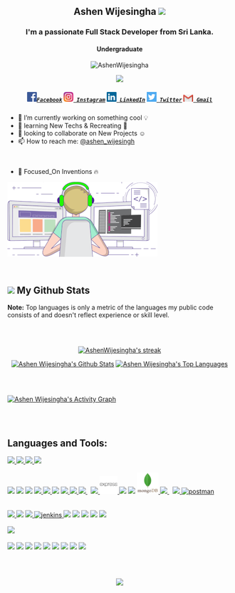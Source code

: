 <h2 align="center">Ashen Wijesingha <img src="https://media.giphy.com/media/hvRJCLFzcasrR4ia7z/giphy.gif" width="25px">  
<h3 align="center">I'm a passionate Full Stack Developer from Sri Lanka.</h3>
 <h4 align="center">Undergraduate</h4>

<p align="center"> <img src="https://komarev.com/ghpvc/?username=AshenWijesingha" alt="AshenWijesingha" /> </p>
</h2>
<p> 
<p align="center">
    <img src="https://readme-typing-svg.herokuapp.com?color=fff&width=480&height=65&lines=Welcome+To+My+Profile+.+.+.+.;+.+.+.&center=true"></a>
</p>
<h5 align="center">
  <code><a href="https://www.facebook.com/ashen.dilshan.96" title="Facebook Profile"><img width="22"                                                                             src="https://github.com/AshenWijesingha/AshenWijesingha/blob/main/Images/facebook.png">Facebook</a></code>
  <code><a href="https://www.instagram.com/ashen_wijesingha/" title="Instagram Profile"><img width="22" src="https://github.com/AshenWijesingha/AshenWijesingha/blob/main/Images/instagram.svg"> Instagram</a></code>
  <code><a href="https://www.linkedin.com/in/ashen-wijesinghe-89137312b/" title="LinkedIn Profile"><img width="22" src="https://github.com/AshenWijesingha/AshenWijesingha/blob/main/Images/linkedin.svg"> LinkedIn</a></code>
  <code><a href="https://www.twitter.com/ashen_wijesingh" title="Twitter Profile"><img width="22" src="https://github.com/AshenWijesingha/AshenWijesingha/blob/main/Images/twitter.png"> Twitter</a></code>
  <code><a href="mailto:a.d.wijesina@gmail.com; a.d.wijesingha@outlook.com" title="Send Email"><img width="22" src="https://github.com/AshenWijesingha/AshenWijesingha/blob/main/Images/gmail.png"> Gmail</a></code>

</h5>
<p/>

 - 🔭 I’m currently working on something cool :bulb: 
 - 🌱 learning New Techs & Recreating :construction:  
 - 👯 looking to collaborate on New Projects ☺
 - 📫 How to reach me: [@ashen_wijesingh](https://twitter.com/ashen_wijesing)
<br>

<!--

[<img align="left" alt="ashen.dilshan.96 | Facebook" width="22px" src="https://cdn.jsdelivr.net/npm/simple-icons@v3/icons/facebook.svg" />][facebook]
[<img align="left" alt="ashen_wijesingha | Instagram" width="22px" src="https://cdn.jsdelivr.net/npm/simple-icons@v3/icons/instagram.svg" />][instagram]
[<img align="left" alt="ashen-wijesinghe-89137312b | LinkedIn" width="22px" src="https://cdn.jsdelivr.net/npm/simple-icons@v3/icons/linkedin.svg" />][linkedin]
[<img align="left" alt="ashen_wijesingh | Twitter" width="22px" src="https://cdn.jsdelivr.net/npm/simple-icons@v3/icons/twitter.svg" />][twitter]

-->

- :dart: Focused_On Inventions :fire: 

 ![enter image description here](https://raw.githubusercontent.com/AshenWijesingha/AshenWijesingha/main/gif1.gif)

<br>

## <img src="https://img.icons8.com/color/48/000000/programming-flag.png"/> My Github Stats
  
  <b>Note:</b> Top languages is only a metric of the languages my public code consists of and doesn't reflect experience or skill level.


<br/>
<br/>

<p align="center">
    <a href="https://github.com/AshenWijesingha/github-readme-streak-stats">
        <img title="🔥 Get streak stats for your profile at git.io/streak-stats" alt="AshenWijesingha's streak" src="https://github-readme-streak-stats.herokuapp.com/?user=AshenWijesingha&theme=black-ice&hide_border=true&stroke=0000&background=060A0CD0"/>
    </a>
 </p>
 <p align="center">
   <a href="https://github.com/AshenWijesingha/github-readme-stats"><img alt="Ashen Wijesingha's Github Stats" src="https://github-readme-stats.vercel.app/api?username=AshenWijesingha&show_icons=true&count_private=true&theme=react&hide_border=true&bg_color=0D1117" /></a>
  <a href="https://github.com/AshenWijesingha/github-readme-stats"><img alt="Ashen Wijesingha's Top Languages" src="https://github-readme-stats.vercel.app/api/top-langs/?username=AshenWijesingha&langs_count=8&count_private=true&layout=compact&theme=react&hide_border=true&bg_color=0D1117" /></a>
</p>

<br/>
<br/>


<a href="https://github.com/AshenWijesingha/github-readme-activity-graph"><img alt="Ashen Wijesingha's Activity Graph" src="https://activity-graph.herokuapp.com/graph?username=AshenWijesingha&bg_color=0D1117&color=5BCDEC&line=5BCDEC&point=FFFFFF&hide_border=true" /></a>

<br/>
<br/>

## Languages and Tools:

<p align="left"> 

<a href="https://developer.mozilla.org/en-US/docs/Web/JavaScript" target="_blank"> 
	<img src="https://img.icons8.com/color/48/000000/javascript.png"/> </a> 
<a href="https://www.w3.org/html/" target="_blank"> 
	<img src="https://img.icons8.com/color/48/000000/html-5.png"/> </a> 
<a href="https://www.w3schools.com/css/" target="_blank"> 
	<img src="https://img.icons8.com/color/48/000000/css3.png"/> </a> 
<a href="https://getbootstrap.com" target="_blank"> 
	<img src="https://img.icons8.com/color/48/000000/bootstrap.png"/> </a>
	
<br/>
<br/>
	
<a href="https://www.w3schools.in/c-tutorial/" target="_blank"> 
	<img src="https://img.icons8.com/color/48/000000/c-programming.png"/></a>
<a href="https://www.w3schools.com/CPP/default.asp" target="_blank"> 
	<img src="https://img.icons8.com/color/48/000000/c-plus-plus-logo.png"/></a>
<a href="https://www.w3schools.com/cs/index.php" target="_blank"> 
	<img src="https://img.icons8.com/color/48/000000/c-sharp-logo.png"/></a>
<a href="https://www.python.org" target="_blank"> 
	<img src="https://img.icons8.com/color/48/000000/python.png"/> </a> 
<a href="https://www.java.com" target="_blank"> 
	<img src="https://img.icons8.com/color/48/000000/java-coffee-cup-logo.png"/> </a>
<a href="https://www.typescriptlang.org/" target="_blank"> 
	<img src="https://img.icons8.com/color/48/000000/typescript.png"/></a>
<a href="https://reactjs.org/" target="_blank"> 
	<img src="https://img.icons8.com/color/48/000000/react-native.png"/> </a>
<a href="https://spring.io/projects/spring-boot" target="_blank"> 
	<img src="https://img.icons8.com/color/48/000000/spring-logo.png"/> </a> 
<a style="padding-right:8px;" href="https://nodejs.org" target="_blank"> 
	<img src="https://img.icons8.com/color/48/000000/nodejs.png"/> </a> 
<a href="https://redux.js.org" target="_blank"> 
	<img src="https://img.icons8.com/color/48/000000/redux.png"/> </a>
<a href="https://expressjs.com" target="_blank"> 
	<img src="https://raw.githubusercontent.com/devicons/devicon/master/icons/express/express-original-wordmark.svg" alt="express" width="40" height="40"/> </a>
<a href="https://sass-lang.com/" target="_blank"> 
	<img src="https://img.icons8.com/color/50/000000/sass.png"/></a>
<a href="https://www.npmjs.com/" target="_blank"> 
	<img src="https://img.icons8.com/color/48/000000/npm.png"/></a>
<a href="https://www.mongodb.com/" target="_blank"> 
	<img src="https://raw.githubusercontent.com/devicons/devicon/master/icons/mongodb/mongodb-original-wordmark.svg" alt="mongodb" width="48" height="48"/> </a>
<a style="padding-right:8px;" href="https://www.mysql.com/" target="_blank"> 
	<img src="https://img.icons8.com/fluent/50/000000/mysql-logo.png"/> </a>	
<a href="https://firebase.google.com/" target="_blank"> 
	<img src="https://img.icons8.com/color/48/000000/firebase.png"/> </a> 
<a href="https://postman.com" target="_blank"> 
	<img src="https://www.vectorlogo.zone/logos/getpostman/getpostman-icon.svg" alt="postman" width="45" height="45"/> </a> 
<a href="https://threejs.org/" target="_blank"> 
	<img align="left" alt="" width="48px" src="https://raw.githubusercontent.com/NFavareto/static-icons/master/language/3js.png" /> </a> 
<a href="https://yarnpkg.com/" target="_blank"> 
	<img align="left" alt="" width="48px" src="https://res.cloudinary.com/practicaldev/image/fetch/s--5Duu3bxN--/c_limit%2Cf_auto%2Cfl_progressive%2Cq_auto%2Cw_880/https://dev-to-uploads.s3.amazonaws.com/i/8k7tg1r8tzwkwtsxyz1v.png" /> </a> 


<br/>
<br/>
<br/>
	
<a href="https://developer.android.com/" target="_blank"> 
	<img src="https://img.icons8.com/color/48/000000/android-studio--v2.png"/> </a>
<a href="https://tomcat.apache.org/" target="_blank"> 
	<img src="https://img.icons8.com/color/50/000000/tomcat.png"/></a>
<a href="https://git-scm.com/" target="_blank"> 
	<img src="https://img.icons8.com/color/48/000000/git.png"/> </a> 
<a href="https://www.jenkins.io" target="_blank"> 
	<img src="https://www.vectorlogo.zone/logos/jenkins/jenkins-icon.svg" alt="jenkins" width="48" height="48"/> </a> 
<a href="https://visualstudio.microsoft.com/" target="_blank"> 
	<img src="https://img.icons8.com/color/48/000000/visual-studio.png"/></a>
<a href="https://code.visualstudio.com/download" target="_blank"> 
	<img src="https://img.icons8.com/color/48/000000/visual-studio-code-2019.png"/></a>
<a href="https://www.jetbrains.com/" target="_blank"> 
	<img src="https://img.icons8.com/color/48/000000/jetbrains.png"/></a>
<a href="https://github.com/" target="_blank"> 
	<img src="https://img.icons8.com/color/48/000000/github.png"/></a>
<a href="https://www.arduino.cc/" target="_blank"> 
	<img src="https://img.icons8.com/color/48/000000/arduino.png"/></a>

<br/>
<br/>

<a href="#" target="_blank"> 
	<img src="https://img.icons8.com/color/50/000000/open-source--v1.png"/></a>

<br/>
<br/>

<a href="#" target="_blank"> 
	<img src="https://img.icons8.com/color/50/000000/adobe-illustrator--v1.png"/></a>
<a href="#" target="_blank"> 
	<img src="https://img.icons8.com/color/50/000000/adobe-indesign--v1.png"/></a>
<a href="#" target="_blank"> 
	<img src="https://img.icons8.com/color/50/000000/adobe-after-effects--v1.png"/></a>
<a href="#" target="_blank"> 
	<img src="https://img.icons8.com/color/50/000000/adobe-lightroom--v1.png"/></a>
<a href="#" target="_blank"> 
	<img src="https://img.icons8.com/color/50/000000/adobe-dreamweaver--v1.png"/></a>
<a href="#" target="_blank"> 
	<img src="https://img.icons8.com/color/50/000000/adobe-flash--v1.png"/></a>
<a href="#" target="_blank"> 
	<img src="https://img.icons8.com/color/50/000000/adobe-audition.png"/></a>
<a href="#" target="_blank"> 
	<img src="https://img.icons8.com/color/50/000000/adobe-bridge--v1.png"/></a>
<a href="#" target="_blank"> 
	<img src="https://img.icons8.com/color/50/000000/adobe-flash--v2.png"/></a>

</p>

<br/>
<br/>

<p align="center">
    <img src="https://readme-typing-svg.herokuapp.com?color=fff&width=480&height=65&lines=To+See+The+World,;Things+Dangerous+To+Come,;To+Find+Each+Other+And+To+Feel.;That+Is+Life+.+.+.+.;+.+.+.;_Ashen+Wijesingha&center=true"></a>
</p>


<!--
![Git Hub Contribution](https://user-images.githubusercontent.com/34527100/94196273-bebe8b80-fed1-11ea-9b26-7672c725a6fd.jpg)
-->

[twitter]: https://twitter.com/ashen_wijesingh
[instagram]: https://instagram.com/ashen_wijesingha
[linkedin]: https://linkedin.com/in/ashen-wijesinghe-89137312b/
[facebook]: https://www.facebook.com/ashen.dilshan.96
